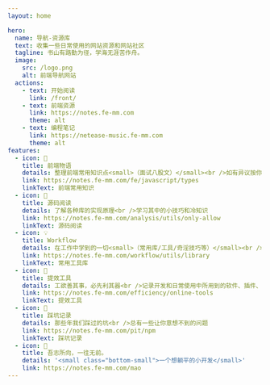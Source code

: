 ```yaml
---
layout: home

hero:
  name: 导航-资源库
  text: 收集一些日常使用的网站资源和网站社区
  tagline: 书山有路勤为径，学海无涯苦作舟。
  image:
    src: /logo.png
    alt: 前端导航网站
  actions:
    - text: 开始阅读
      link: /front/
    - text: 前端资源
      link: https://notes.fe-mm.com
      theme: alt
    - text: 编程笔记
      link: https://netease-music.fe-mm.com
      theme: alt
features:
  - icon: 📖
    title: 前端物语
    details: 整理前端常用知识点<small>（面试八股文）</small><br />如有异议按你的理解为主，不接受反驳
    link: https://notes.fe-mm.com/fe/javascript/types
    linkText: 前端常用知识
  - icon: 📘
    title: 源码阅读
    details: 了解各种库的实现原理<br />学习其中的小技巧和冷知识
    link: https://notes.fe-mm.com/analysis/utils/only-allow
    linkText: 源码阅读
  - icon: 💡
    title: Workflow
    details: 在工作中学到的一切<small>（常用库/工具/奇淫技巧等）</small><br />配合 CV 大法来更好的摸鱼
    link: https://notes.fe-mm.com/workflow/utils/library
    linkText: 常用工具库
  - icon: 🧰
    title: 提效工具
    details: 工欲善其事，必先利其器<br />记录开发和日常使用中所用到的软件、插件、扩展等
    link: https://notes.fe-mm.com/efficiency/online-tools
    linkText: 提效工具
  - icon: 🐞
    title: 踩坑记录
    details: 那些年我们踩过的坑<br />总有一些让你意想不到的问题
    link: https://notes.fe-mm.com/pit/npm
    linkText: 踩坑记录
  - icon: 💯
    title: 吾志所向，一往无前。
    details: '<small class="bottom-small">一个想躺平的小开发</small>'
    link: https://notes.fe-mm.com/mao
---
```


<script setup>
import { FRIEND_DATA } from './home/friend-data';
console.log(FRIEND_DATA)
</script>

<ClientOnly>
  <MNavLinks  v-for="{ title, items } in FRIEND_DATA"
      :title="title"
      :items="items" />
</ClientOnly>

<!-- 样式 -->
<style>
/*爱的魔力转圈圈*/
/* hero-image */
.VPHome .image-src:hover {
  transform: translate(-50%, -50%) rotate(666turn);
  transition: transform 59s 1s cubic-bezier(0.3, 0, 0.8, 1);
}
/* features的样式 */
.VPHome .details small {
  opacity: 0.8;
}
/* features的样式 */
.VPHome .bottom-small {
  display: block;
  margin-top: 2em;
  text-align: right;
}
</style>
